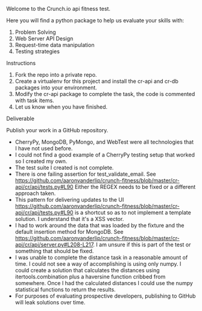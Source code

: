 Welcome to the Crunch.io api fitness test.

Here you will find a python package to help us evaluate your skills with:

1. Problem Solving
2. Web Server API Design
3. Request-time data manipulation
4. Testing strategies

Instructions

1. Fork the repo into a private repo.
2. Create a virtualenv for this project and install the cr-api and cr-db packages into your environment.
3. Modify the cr-api package to complete the task, the code is commented with task items.
4. Let us know when you have finished.

Deliverable

Publish your work in a GitHub repository.

* CherryPy, MongoDB, PyMongo, and WebTest were all technologies that I have not used before.
* I could not find a good example of a CherryPy testing setup that worked so I created my own.
* The test suite I created is not complete.
* There is one failing assertion for test_validate_email. See https://github.com/aaronvanderlip/crunch-fitness/blob/master/cr-api/cr/api/tests.py#L90 Either the REGEX needs to be fixed or a different approach taken.
* This pattern for delivering updates to the UI https://github.com/aaronvanderlip/crunch-fitness/blob/master/cr-api/cr/api/tests.py#L90 is a shortcut so as to not implement a template solution. I understand that it's a XSS vector. 
* I had to work around the data that was loaded by the fixture and the default insertion method for MongoDB. See https://github.com/aaronvanderlip/crunch-fitness/blob/master/cr-api/cr/api/server.py#L208-L217. I am unsure if this is part of the test or something that should be fixed. 
* I was unable to complete the distance task in a reasonable amount of time. I could not see a way of accomplishing is using only numpy. I could create a solution that calculates the distances using itertools.combination plus a haversine function cribbed from somewhere. Once I had the calculated distances I could use the numpy statistical functions to return the results.
* For purposes of evaluating prospective developers, publishing to GitHub will leak solutions over time.

    
